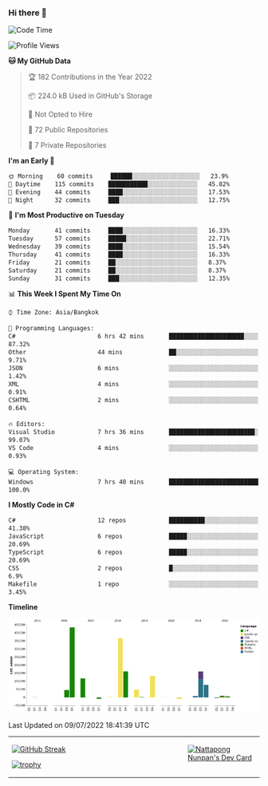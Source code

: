 ### Hi there 👋

<!--START_SECTION:waka-->
![Code Time](http://img.shields.io/badge/Code%20Time-0%20secs-blue)

![Profile Views](http://img.shields.io/badge/Profile%20Views-0-blue)

**🐱 My GitHub Data** 

> 🏆 182 Contributions in the Year 2022
 > 
> 📦 224.0 kB Used in GitHub's Storage 
 > 
> 🚫 Not Opted to Hire
 > 
> 📜 72 Public Repositories 
 > 
> 🔑 7 Private Repositories  
 > 
**I'm an Early 🐤** 

```text
🌞 Morning    60 commits     ██████░░░░░░░░░░░░░░░░░░░   23.9% 
🌆 Daytime    115 commits    ███████████░░░░░░░░░░░░░░   45.82% 
🌃 Evening    44 commits     ████░░░░░░░░░░░░░░░░░░░░░   17.53% 
🌙 Night      32 commits     ███░░░░░░░░░░░░░░░░░░░░░░   12.75%

```
📅 **I'm Most Productive on Tuesday** 

```text
Monday       41 commits     ████░░░░░░░░░░░░░░░░░░░░░   16.33% 
Tuesday      57 commits     █████░░░░░░░░░░░░░░░░░░░░   22.71% 
Wednesday    39 commits     ████░░░░░░░░░░░░░░░░░░░░░   15.54% 
Thursday     41 commits     ████░░░░░░░░░░░░░░░░░░░░░   16.33% 
Friday       21 commits     ██░░░░░░░░░░░░░░░░░░░░░░░   8.37% 
Saturday     21 commits     ██░░░░░░░░░░░░░░░░░░░░░░░   8.37% 
Sunday       31 commits     ███░░░░░░░░░░░░░░░░░░░░░░   12.35%

```


📊 **This Week I Spent My Time On** 

```text
⌚︎ Time Zone: Asia/Bangkok

💬 Programming Languages: 
C#                       6 hrs 42 mins       █████████████████████░░░░   87.32% 
Other                    44 mins             ██░░░░░░░░░░░░░░░░░░░░░░░   9.71% 
JSON                     6 mins              ░░░░░░░░░░░░░░░░░░░░░░░░░   1.42% 
XML                      4 mins              ░░░░░░░░░░░░░░░░░░░░░░░░░   0.91% 
CSHTML                   2 mins              ░░░░░░░░░░░░░░░░░░░░░░░░░   0.64%

🔥 Editors: 
Visual Studio            7 hrs 36 mins       ████████████████████████░   99.07% 
VS Code                  4 mins              ░░░░░░░░░░░░░░░░░░░░░░░░░   0.93%

💻 Operating System: 
Windows                  7 hrs 40 mins       █████████████████████████   100.0%

```

**I Mostly Code in C#** 

```text
C#                       12 repos            ██████████░░░░░░░░░░░░░░░   41.38% 
JavaScript               6 repos             █████░░░░░░░░░░░░░░░░░░░░   20.69% 
TypeScript               6 repos             █████░░░░░░░░░░░░░░░░░░░░   20.69% 
CSS                      2 repos             █░░░░░░░░░░░░░░░░░░░░░░░░   6.9% 
Makefile                 1 repo              ░░░░░░░░░░░░░░░░░░░░░░░░░   3.45%

```


**Timeline**

![Chart not found](https://raw.githubusercontent.com/aixasz/aixasz/main/charts/bar_graph.png) 


 Last Updated on 09/07/2022 18:41:39 UTC
<!--END_SECTION:waka-->

<table>
<tr>
<td width="70%" valign="top">
 
 [![GitHub Streak](http://github-readme-streak-stats.herokuapp.com?user=aixasz&theme=github-dark&hide_border=true&date_format=%5BY%20%5DM%20j)](https://git.io/streak-stats)

 [![trophy](https://github-profile-trophy.vercel.app/?username=aixasz&theme=onedark)](https://github.com/ryo-ma/github-profile-trophy)
 </td>
<td width="30%" valign="top">
 
<a href="https://app.daily.dev/aixasz"><img src="https://api.daily.dev/devcards/403207936e6547c9a85ea449e9f3abe8.png?r=re8" alt="Nattapong Nunpan's Dev Card"/></a>

 </td>
</tr>
</table>
 
